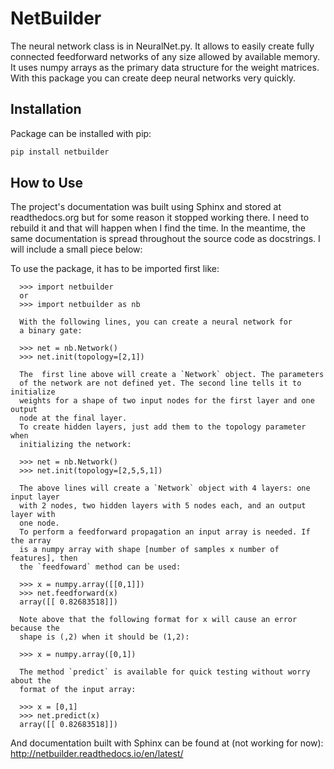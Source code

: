#          NetBuilder
The neural network class is in NeuralNet.py.
It allows to easily create fully connected feedforward networks of
any size allowed by available memory. It uses numpy arrays as the primary
data structure for the weight matrices.
With this package you can create deep neural networks very quickly.

## Installation
Package can be installed with pip:

```sh
pip install netbuilder
```
## How to Use
The project's documentation was built using Sphinx and stored at readthedocs.org but for some reason it stopped working there. I need to rebuild it and that will happen when I find the time. In the meantime, the same documentation is spread throughout the source code as docstrings. I will include a small piece below:

To use the package, it has to be imported first like:
```
  >>> import netbuilder
  or
  >>> import netbuilder as nb

  With the following lines, you can create a neural network for
  a binary gate:

  >>> net = nb.Network()
  >>> net.init(topology=[2,1])

  The  first line above will create a `Network` object. The parameters
  of the network are not defined yet. The second line tells it to initialize
  weights for a shape of two input nodes for the first layer and one output
  node at the final layer.
  To create hidden layers, just add them to the topology parameter when
  initializing the network:

  >>> net = nb.Network()
  >>> net.init(topology=[2,5,5,1])

  The above lines will create a `Network` object with 4 layers: one input layer
  with 2 nodes, two hidden layers with 5 nodes each, and an output layer with
  one node.
  To perform a feedforward propagation an input array is needed. If the array
  is a numpy array with shape [number of samples x number of features], then
  the `feedfoward` method can be used:

  >>> x = numpy.array([[0,1]])
  >>> net.feedforward(x)
  array([[ 0.82683518]])

  Note above that the following format for x will cause an error because the
  shape is (,2) when it should be (1,2):

  >>> x = numpy.array([0,1])

  The method `predict` is available for quick testing without worry about the
  format of the input array:

  >>> x = [0,1]
  >>> net.predict(x)
  array([[ 0.82683518]])
```

And documentation built with Sphinx can be found at (not working for now):
http://netbuilder.readthedocs.io/en/latest/
